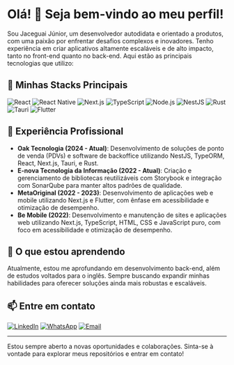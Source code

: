 # Olá! 👋 Seja bem-vindo ao meu perfil!

Sou Jaceguai Júnior, um desenvolvedor autodidata e orientado a produtos, com uma paixão por enfrentar desafios complexos e inovadores. Tenho experiência em criar aplicativos altamente escaláveis e de alto impacto, tanto no front-end quanto no back-end. Aqui estão as principais tecnologias que utilizo:

## 🚀 Minhas Stacks Principais

![React](https://img.shields.io/badge/React-20232A?style=for-the-badge&logo=react&logoColor=61DAFB)
![React Native](https://img.shields.io/badge/React_Native-20232A?style=for-the-badge&logo=react&logoColor=61DAFB)
![Next.js](https://img.shields.io/badge/Next.js-000000?style=for-the-badge&logo=nextdotjs&logoColor=white)
![TypeScript](https://img.shields.io/badge/TypeScript-007ACC?style=for-the-badge&logo=typescript&logoColor=white)
![Node.js](https://img.shields.io/badge/Node.js-43853D?style=for-the-badge&logo=node-dot-js&logoColor=white)
![NestJS](https://img.shields.io/badge/NestJS-E0234E?style=for-the-badge&logo=nestjs&logoColor=white)
![Rust](https://img.shields.io/badge/Rust-000000?style=for-the-badge&logo=rust&logoColor=white)
![Tauri](https://img.shields.io/badge/Tauri-FFC131?style=for-the-badge&logo=tauri&logoColor=white)
![Flutter](https://img.shields.io/badge/Flutter-02569B?style=for-the-badge&logo=flutter&logoColor=white)

## 💼 Experiência Profissional

- **Oak Tecnologia (2024 - Atual)**: Desenvolvimento de soluções de ponto de venda (PDVs) e software de backoffice utilizando NestJS, TypeORM, React, Next.js, Tauri, e Rust.
- **E-nova Tecnologia da Informação (2022 - Atual)**: Criação e gerenciamento de bibliotecas reutilizáveis com Storybook e integração com SonarQube para manter altos padrões de qualidade.
- **MetaOriginal (2022 - 2023)**: Desenvolvimento de aplicações web e mobile utilizando Next.js e Flutter, com ênfase em acessibilidade e otimização de desempenho.
- **Be Mobile (2022)**: Desenvolvimento e manutenção de sites e aplicações web utilizando Next.js, TypeScript, HTML, CSS e JavaScript puro, com foco em acessibilidade e otimização de desempenho.

## 🌱 O que estou aprendendo

Atualmente, estou me aprofundando em desenvolvimento back-end, além de estudos voltados para o inglês. Sempre buscando expandir minhas habilidades para oferecer soluções ainda mais robustas e escaláveis.

## 📫 Entre em contato

[![LinkedIn](https://img.shields.io/badge/LinkedIn-0077B5?style=for-the-badge&logo=linkedin&logoColor=white)](https://www.linkedin.com/in/jaceguai-junior/)
[![WhatsApp](https://img.shields.io/badge/WhatsApp-25D366?style=for-the-badge&logo=whatsapp&logoColor=white)](https://wa.me/5583999102582)
[![Email](https://img.shields.io/badge/Email-D14836?style=for-the-badge&logo=gmail&logoColor=white)](mailto:jaceguaijunnior80@gmail.com)

---

Estou sempre aberto a novas oportunidades e colaborações. Sinta-se à vontade para explorar meus repositórios e entrar em contato!
